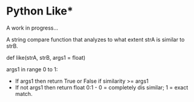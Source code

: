 # Python Like*

A work in progress...

A string compare function that analyzes to what extent strA is similar to strB.

def like(strA, strB, args1 = float)

args1 in range 0 to 1:

* If args1 then return True or False if similarity >= args1
* If not args1 then return float 0:1 - 0 = completely dis similar; 1 = exact match.
